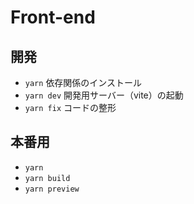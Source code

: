 # Front-end

## 開発

- `yarn` 依存関係のインストール
- `yarn dev` 開発用サーバー（vite）の起動
- `yarn fix` コードの整形

## 本番用

- `yarn`
- `yarn build`
- `yarn preview`
